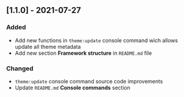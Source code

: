 ## [1.1.0] - 2021-07-27

### Added

-   Add new functions in `theme:update` console command wich allows update all theme metadata
-   Add new section **Framework structure** in `README.md` file

### Changed

-   `theme:update` console command source code improvements
-   Update `README.md` **Console commands** section
